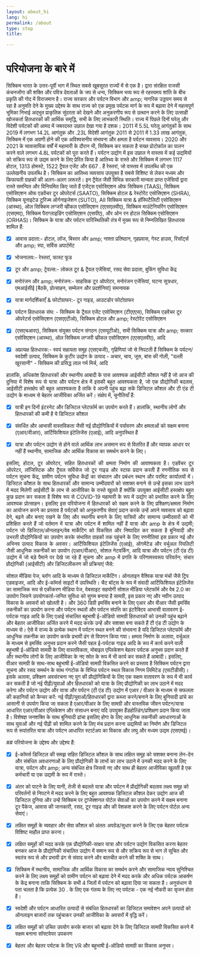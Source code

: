 ```yaml
---
layout: about_hi
lang: hi
permalink: /about
type: stop
title: 

---
```

# **परियोजना के बारे में**

<p style="text-align: justify;"> 
	
सिक्किम भारत के उत्तर-पूर्वी भाग में स्थित सबसे खूबसूरत राज्यों में से एक है। द्वारा संरक्षित
राजसी कंचनजोंगा की शक्ति और पवित्र देवताओं के जप से धन्य, सिक्किम भव्य रूप से
रहस्यमय शांति के बीच प्रकृति की गोद में विराजमान है।
राज्य सरकार और पर्यटन विभाग और amp; नागरिक उड्डयन समय से रहा है
अनुमति देने के मुख्य उद्देश्य के साथ राज्य को एक प्रमुख पर्यटक मार्ग के रूप में बढ़ावा देने में महत्वपूर्ण भूमिका निभाई
अद्भुत प्राकृतिक सुंदरता को देखने और अनुकरणीय रूप से उत्थान करने के लिए उत्साही खोजकर्ता
हितधारकों की आर्थिक समृद्धि, सभी के लिए लाभकारी स्थिति।
राज्य में पिछले दिनों घरेलू और विदेशी पर्यटकों की आमद में जबरदस्त उछाल देखा गया है
दशक। 2011 में 5.5L घरेलू आगंतुकों के साथ 2019 में लगभग 14.2L आगंतुक और .23L विदेशी आगंतुक
2011 से 2011 में 1.33 लाख आगंतुक, सिक्किम में एक अग्रणी होने की एक अविश्वसनीय संभावना और क्षमता है
पर्यटन व्यवसाय। 2020 और 2021 के व्यावसायिक वर्षों में महामारी के दौरान भी, सिक्किम कर सकता है
सख्त प्रोटोकॉल का पालन करने वाले लगभग 4.8L पर्यटकों को पूरा करते हैं।
पर्यटन उद्योग में इस उछाल ने वास्तव में कई उद्यमियों को सक्रिय रूप से उद्यम करने के लिए प्रेरित किया है
आतिथ्य के रास्ते और सिक्किम में लगभग 1117 होटल, 1313 होमस्टे, 1522 ट्रैवल एजेंट और 667 . हैं
रेस्तरां, जो वास्तव में उपलब्धि की एक उल्लेखनीय उपलब्धि है। सिक्किम का आतिथ्य व्यवसाय उपयुक्त है
सबसे विशिष्ट से लेकर मध्यम और किफायती ग्राहकों की अलग-अलग ज़रूरतें। इन
ट्रैवेल जैसी विभिन्न सरकारी मान्यता प्राप्त एजेंसियों द्वारा रास्ते समन्वित और विनियमित किए जाते हैं
एजेंट्स एसोसिएशन ऑफ सिक्किम (TAAS), सिक्किम एसोसिएशन ऑफ एडवेंचर टूर ऑपरेटर्स (SAATO),
सिक्किम होटल &amp; रेस्टोरेंट एसोसिएशन (SHRA), सिक्किम यूनाइटेड टूरिज्म ऑर्गनाइजेशन (SUTO), All
सिक्किम यात्रा &amp; हॉस्पिटैलिटी एसोसिएशन (आस्था), ऑल सिक्किम लग्जरी व्हीकल एसोसिएशन (एएसएलवीए),
सिक्किम माउंटेनियरिंग एसोसिएशन (एसएमए), सिक्किम पैराग्लाइडिंग एसोसिएशन (एसपीए), और ओन रन होटल
सिक्किम एसोसिएशन (ORHAS)।
सिक्किम के यात्रा और पर्यटन पारिस्थितिकी तंत्र में मुख्य रूप से निम्नलिखित हितधारक शामिल हैं:
</p>

- [x] आवास प्रदाता:- होटल, लॉज, बिस्तर और amp; नाश्ता प्रतिष्ठान, गृहप्रवास,
गेस्ट हाउस, रिसॉर्ट्स और amp; स्पा, सर्विस अपार्टमेंट

- [x] भोजनालय:- रेस्तरां, फास्ट फूड

- [x] टूर और amp; ट्रेवल्स:- लोकल टूर &amp; ट्रैवल एजेंसियां, रसद सेवा प्रदाता, बुकिंग
सुविधा केंद्र

- [x] मनोरंजन और amp; मनोरंजन:- साहसिक टूर ऑपरेटर, मनोरंजन एजेंसियां, घटना
सूत्रधार, एमआईसीई [बैठकें, प्रोत्साहन, सम्मेलन और प्रदर्शनियां] समन्वयक

- [x] यात्रा मार्गदर्शिकाएँ &amp; फोटोग्राफर:- टूर गाइड, आउटडोर फोटोग्राफर

- [x] पर्यटन हितधारक संघ: - सिक्किम के ट्रैवल एजेंट एसोसिएशन (टीएएएस), सिक्किम
एडवेंचर टूर ऑपरेटर्स एसोसिएशन (एसएएटीओ), सिक्किम होटल और amp; रेस्टोरेंट एसोसिएशन

- [x] (एसएचआरए), सिक्किम संयुक्त पर्यटन संगठन (एसयूटीओ), सभी सिक्किम यात्रा और amp; सत्कार
एसोसिएशन (आस्था), ऑल सिक्किम लग्जरी व्हीकल एसोसिएशन (एएसएलवीए), आदि

- [x] अप्रत्यक्ष हितधारक:- स्वयं सहायता समूह (एसएचजी), गृहिणियां जो से निपटती हैं
सिक्किम के पर्यटन/स्वदेशी उत्पाद, सिक्किम के कुटीर उद्योग के उत्पाद - अचार,
चाय, जूस, बांस की गोली, "दल्ली खुरसानी" - सिक्किम की प्रसिद्ध लाल गर्म मिर्च, आदि
<p style="text-align: justify;"> 
हालांकि, अधिकांश हितधारकों और स्थानीय आबादी के पास आवश्यक आईसीटी कौशल नहीं है जो
आज की दुनिया में विशेष रूप से यात्रा और पर्यटन क्षेत्र में इसकी बहुत आवश्यकता है, जो एक
प्रौद्योगिकी बदलाव, आईसीटी हस्तक्षेप की बहुत आवश्यकता है ताकि वे अपनी पहुंच बढ़ा सकें
डिजिटल कौशल और टी एंड टी उद्योग के माध्यम से बेहतर आजीविका अर्जित करें। संक्षेप में, चुनौतियाँ हैं:</p>

- [x] यात्री इन दिनों इंटरनेट और डिजिटल प्लेटफॉर्म का उपयोग करते हैं। हालांकि, स्थानीय लोगों और हितधारकों की कमी है
ये डिजिटल कौशल

- [x] संवर्धित और आभासी वास्तविकता जैसी नई प्रौद्योगिकियों में पर्यावरण और क्षमताओं को सक्षम बनाना
(एआर/वीआर), आर्टिफिशियल इंटेलिजेंस (एआई), आदि अनुपस्थित हैं

- [x] यात्रा और पर्यटन उद्योग से होने वाले आर्थिक लाभ असमान रूप से वितरित हैं और व्यापक आधार पर नहीं हैं
स्थानीय, सामाजिक और आर्थिक विकास का समर्थन करने के लिए।
<p style="text-align: justify;"> 
इसलिए, होटल, टूर ऑपरेटर, सहित हितधारकों की क्षमता निर्माण की आवश्यकता है।
एडवेंचर टूर ऑपरेटर, लॉजिस्टिक और ट्रैवल सर्विसेज जो टूर गाइड और स्टाफ प्रदान करती हैं
रणनीतिक रूप से पर्यटन सूचना केंद्र, ग्रामीण पर्यटन सुविधा केंद्रों का संचालन और प्रबंधन
स्थान और परमिट कार्यालयों में।
डिजिटल कौशल के साथ हितधारकों और सामान्य उम्मीदवारों को सशक्त बनाने से उन्हें इसका लाभ उठाने में मदद मिलेगी
आईसीटी के लाभ से आजीविका के रास्ते खुलते हैं क्योंकि उपयुक्त आईसीटी हस्तक्षेप बहुत कुछ प्रदान कर सकता है
विशेष रूप से COVID-19 महामारी के रूप में उद्योग को प्रभावित करने के लिए आवश्यक प्रोत्साहन।
इसलिए इस परियोजना में हितधारकों को सक्षम करने के लिए प्रशिक्षण/क्षमता निर्माण का आयोजन करने का प्रस्ताव है
पर्यटकों को अनुकरणीय सेवाएं प्रदान करके उन्हें अपने व्यवसाय को बढ़ावा देने, बढ़ने और बनाए रखने के लिए और
स्थानीय बनाने के लिए यात्रियों और सामान्य उम्मीदवारों को भी प्रशिक्षित करते हैं जो वर्तमान में यात्रा और पर्यटन में शामिल नहीं हैं
यात्रा और amp के क्षेत्र में उद्यमी; पर्यटन जो डिजिटल/ऑनलाइन/वेब मार्केटिंग को विकसित और निष्पादित कर सकता है
बुनियादी और उभरती प्रौद्योगिकियों का उपयोग करके संभावित ग्राहकों तक पहुंचने के लिए रणनीतियां इस प्रकार नई और
अभिनव उत्पाद विकास के अवसर।
आर्टिफिशियल इंटेलिजेंस (एआई), ऑगमेंटेड और वर्चुअल रियलिटी जैसी आधुनिक तकनीकों का उपयोग
(एआर/वीआर), सोशल नेटवर्किंग, आदि यात्रा और पर्यटन (टी एंड टी) उद्योग में जो बड़े पैमाने पर देखे जा रहे हैं
सूचना और amp में प्रगति के परिणामस्वरूप परिवर्तन; संचार प्रौद्योगिकी (आईसीटी) और
डिजिटलीकरण की प्रक्रियाएं जैसे:

सोशल मीडिया पेज, ब्लॉग आदि के माध्यम से डिजिटल मार्केटिंग।
ऑनलाइन वैश्विक यात्रा मंचों जैसे ट्रिप एडवाइजर, आदि और ई-कॉमर्स साइटों में उपस्थिति।
चैट बॉट्स के रूप में संवादी आर्टिफिशियल इंटेलिजेंस का सामाजिक रूप से एकीकरण
मीडिया पेज, वेबसाइट
सहयोगी सोशल मीडिया प्लेटफॉर्म और वेब 2.0 का उपयोग जिसने उपयोगकर्ता-जनित सुविधा को सुगम बनाया है
सामग्री, इस प्रकार नए और नवीन उत्पाद विकास के अवसरों को खोलती है। और
360 डिग्री इमर्सिव बनाने के लिए एआर और वीआर जैसी इमर्सिव तकनीकों का उपयोग करना
और पर्यटन स्थलों और पर्यटन संपत्ति का इंटरैक्टिव आभासी वातावरण
ई-पर्यटक गाइड आदि के लिए एआई संचालित बहुभाषी ई-ऑडियो सामग्री
हितधारकों को उनकी पहुंच बढ़ाने और बेहतर आजीविका अर्जित करने में मदद करके उन्हें और सशक्त बना सकते हैं
टी एंड टी उद्योग के माध्यम से। ऐसे में राज्य के प्रत्येक स्थान में पर्यटन स्थल बनने की संभावना है यदि
डिजिटल प्लेटफॉर्म और आधुनिक तकनीक का उपयोग करके प्रभावी ढंग से विपणन किया गया।
क्षमता निर्माण के अलावा, वर्चुअल के माध्यम से इमर्सिव अनुभव प्रदान करने जैसी पहल
ई-पर्यटक गाइड आदि के रूप में कार्य करने वाली बहुभाषी ई-ऑडियो सामग्री के लिए वास्तविकता, मोबाइल एप्लिकेशन
बेहतर पर्यटक अनुभव प्रदान करते हैं और स्थानीय लोगों के लिए आजीविका के नए स्रोत के रूप में भी कार्य कर सकते हैं
आबादी। इसलिए, वीआर सामग्री के साथ-साथ बहुभाषी ई-ऑडियो सामग्री विकसित करने का प्रस्ताव है
सिक्किम पर्यटन द्वारा सूचना और रसद समर्थन के साथ गंगटोक के विभिन्न पर्यटन स्थल
विकास निगम लिमिटेड (एसटीडीसी)।
इसके अलावा, प्रशिक्षण अवसंरचना नए युग की प्रौद्योगिकियों के लिए एक सक्षम वातावरण के रूप में भी कार्य कर सकती है
जो नई पीढ़ी/युवाओं और हितधारकों को यात्रा के लिए प्रौद्योगिकी का लाभ उठाने में मदद करेगा और
पर्यटन उद्योग और यात्रा और पर्यटन (टी एंड टी) उद्योग में एआर / वीआर के माध्यम से सफलता की कहानियों को कैप्चर करें:
नई पीढ़ी/युवाओं/हितधारकों द्वारा कब्जा करने/बनाने के लिए बुनियादी ढांचे का आसानी से उपयोग किया जा सकता है
एआर/वीआर के लिए सामग्री और वास्तविक जीवन पर्यटन/यात्रा आधारित एआर/वीआर एप्लिकेशन और संसाधन बनाएं यदि
उपयुक्त हैंडहोल्डिंग/प्रशिक्षण प्रदान किया जाता है। विशेषज्ञ जनशक्ति के साथ बुनियादी ढांचा इसलिए होगा
के लिए आधुनिक तकनीकी अवधारणाओं के साथ युवाओं और नई पीढ़ी को शामिल करने के लिए मंच प्रदान करना
उद्यमियों का निर्माण और डिजिटल रूप से रूपांतरित यात्रा और पर्यटन आधारित स्टार्टअप का विकास
और लघु और मध्यम उद्यम (एसएमई)।
</p>
## परियोजना के उद्देश्य और उद्देश्य हैं:

- [x] ई-कॉमर्स डिजिटल की समझ सहित डिजिटल कौशल के साथ लक्षित समूह को सशक्त बनाना
लेन-देन और संबंधित अवधारणाओं के लिए प्रौद्योगिकी के लाभों का लाभ उठाने में उनकी मदद करने के लिए
यात्रा, पर्यटन और amp; अन्य संबंधित क्षेत्र जिससे नए और साथ ही बेहतर आजीविका खुलती है
एक कर्मचारी या एक उद्यमी के रूप में रास्ते।

- [x] अंतर को पाटने के लिए यानी, तेजी से बदलते यात्रा और पर्यटन में प्रौद्योगिकी बदलाव
लक्ष्य समूह को परिवर्तनों से निपटने में मदद करने के लिए बहुत आवश्यक डिजिटल कौशल देकर उद्योग
आज की डिजिटल दुनिया और उन्हें सिक्किम पर ट्रांजेक्शनल पोर्टल सेवाओं का उपयोग करने में सक्षम बनाना
टूर पैकेज, आवास की जानकारी, रसद, टूर गाइड और की पेशकश करने के लिए पर्यटन पोर्टल
अन्य सेवाएं।

- [x] लक्षित समूहों के व्यवहार और सेवा कौशल को अंततः अपग्रेड/सुधार करने के लिए
एक बेहतर पर्यटक विशिष्ट माहौल प्राप्त करना।

- [x] लक्षित समूहों की मदद करके एक प्रौद्योगिकी-साक्षर यात्रा और पर्यटन उद्योग विकसित करना
बेहतर बनकर आज के प्रौद्योगिकी संचालित उद्योग में समान रूप से और सक्रिय रूप से भाग लें
सूचित और स्वतंत्र रूप से और प्रभावी ढंग से संवाद करने और बातचीत करने की शक्ति के साथ।

- [x] सिक्किम में स्थानीय, सामाजिक और आर्थिक विकास का समर्थन करने और सामाजिक न्याय सुनिश्चित करने के लिए
लक्ष्य समूहों को ग्रामीण पर्यटन को बढ़ावा देने में मदद करके और अधिक पर्यटक आकर्षण के केंद्र बनाना ताकि
सिक्किम के सभी 4 जिलों में पर्यटन को बढ़ावा दिया जा सकता है। अनुसंधान से पता चलता है कि प्रत्येक 30 . के लिए
एक गंतव्य के लिए नए पर्यटक - एक नई नौकरी का सृजन होता है।

- [x] स्वदेशी और पर्यटन आधारित उत्पादों से संबंधित हितधारकों का डिजिटल समावेशन
अपने उत्पादों को ऑनलाइन बाजारों तक पहुंचाकर उनकी आजीविका के अवसरों में वृद्धि करें।

- [x] लक्षित समूहों को उचित उपयोग करके बाजार को बढ़ावा देने के लिए डिजिटल सामग्री विकसित करने में सक्षम बनाना
सॉफ्टवेयर उपकरण

- [x] बेहतर और बेहतर पर्यटक के लिए VR और बहुभाषी ई-ऑडियो सामग्री का विकास
अनुभव।